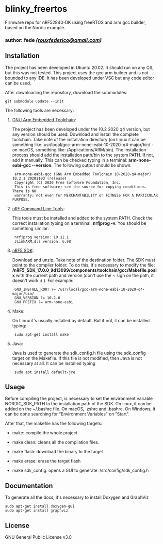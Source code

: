 # blinky_freertos

Firmware repo for nRF52840-DK using freeRTOS and arm gcc builder, based on the Nordic example.

### author: **fede** *(rouxfederico@gmail.com)*

## Installation

The project has been developed in Ubuntu 20.02. It should run on any OS, but this was not tested.
This project uses the gcc arm builder and is not bounded to any IDE. It has been developed under VSC but any code editor can be used.

After downloading the repository, download the submodules:

```git
git submodule update --init
```

The following tools are necessary:

1. [GNU Arm Embedded Toolchain](https://developer.arm.com/tools-and-software/open-source-software/developer-tools/gnu-toolchain/gnu-rm/downloads):

    The project has been developed under the 10.2 2020 q4 version, but any version should be used. 
    Download and install the complete toolchain. Take note of the installation directory (on Linux it can be something like: usr/local/gcc-arm-none-eabi-10-2020-q4-major/bin/ - on macOS, something like: /Applications/ARM/bin). The installation process should add the installation path/bin to the system PATH. If not, add it manually. This can be checked typing in a terminal: **arm-none-eabi-gcc --version**. The following output should be shown:

        arm-none-eabi-gcc (GNU Arm Embedded Toolchain 10-2020-q4-major) 10.2.1 20201103 (release)
        Copyright (C) 2020 Free Software Foundation, Inc.
        This is free software; see the source for copying conditions.  There is NO
        warranty; not even for MERCHANTABILITY or FITNESS FOR A PARTICULAR PURPOSE.


2. [nRF Command Line Tools](https://www.nordicsemi.com/Software-and-tools/Development-Tools/nRF-Command-Line-Tools):

    This tools must be installed and added to the system PATH. Check the correct installation typing on a terminal: **nrfjprog -v**. You should be something similar:

        nrfjprog version: 10.12.1 
        JLinkARM.dll version: 6.98

3. [nRF5 SDK](https://www.nordicsemi.com/Software-and-tools/Software/nRF5-SDK):

    Download and unzip. Take note of the destination folder.
    The SDK must point to the compiler folder. To do this, it's necessary to modify the file: **/nRF5_SDK_17.0.0_9d13099/components/toolchain/gcc/Makefile.posix** with the current path and version (don't use the ~ sign on the path, it doesn't work :( ). For example:

        GNU_INSTALL_ROOT ?= /usr/local/gcc-arm-none-eabi-10-2020-q4-major/bin/
        GNU_VERSION ?= 10.2.0
        GNU_PREFIX ?= arm-none-eabi

4. Make:

    On Linux it's usually installed by default. But if not, it can be installed typing:

        sudo apt-get install make

5. Java:

    Java is used to generate the sdk_config.h file using the sdk_config target on the Makefile. If this file is not modified, then Java is not necessary at all. It can be installed typing:

        sudo apt install default-jre

## Usage

Before compiling the project, is necessary to set the environment variable NORDIC_SDK_PATH to the installation path of the SDK. On linux, it can be added on the ~/.bashrc file. On macOS, .zshrc and .bashrc. On Windows, it can be done searching for "Environment Variables" on "Start".

After that, the makefile has the following targets:

- make: compile the whole project.

- make clean: cleans all the compilation files.

- make flash: download the binary to the target

- make erase: erase the target flash

- make sdk_config: opens a GUI to generate ./src/config/sdk_config.h

## Documentation 

To generate all the docs, it's necessary to install Doxygen and GraphViz

	sudo apt-get install doxygen-gui
	sudo apt-get install graphviz

 ## License

 GNU General Public License v3.0